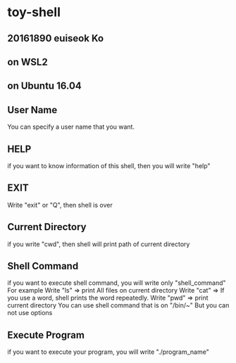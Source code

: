 # toy-shell

## 20161890 euiseok Ko
## on WSL2 
## on Ubuntu 16.04

## User Name
You can specify a user name that you want. 

## HELP
if you want to know information of this shell, then you will write "help"

## EXIT
Write "exit" or "Q", then shell is over

## Current Directory
if you write "cwd", then shell will print path of current directory

## Shell Command
if you want to execute shell command, you will write only "shell_command"
For example 
  Write "ls" => print All files on current directory
  Write "cat" => If you use a word, shell prints the word repeatedly.
  Write "pwd" => print current directory
  You can use shell command that is on "/bin/~"
  But you can not use options

## Execute Program
if you want to execute your program, you will write "./program_name"

